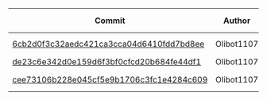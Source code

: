 
| Commit | Author | Message | Files Changed |
|--------|--------|---------|---------------|
| [6cb2d0f3c32aedc421ca3cca04d6410fdd7bd8ee](https://github.com/Olibot1107/games/commit/6cb2d0f3c32aedc421ca3cca04d6410fdd7bd8ee) | Olibot1107 | Update README.md |  |
| [de23c6e342d0e159d6f3bf0cfcd20b684fe44df1](https://github.com/Olibot1107/games/commit/de23c6e342d0e159d6f3bf0cfcd20b684fe44df1) | Olibot1107 | updayeee |  |
| [cee73106b228e045cf5e9b1706c3fc1e4284c609](https://github.com/Olibot1107/games/commit/cee73106b228e045cf5e9b1706c3fc1e4284c609) | Olibot1107 | Create tmp.txt |  |

